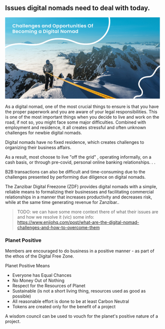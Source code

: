 
## Issues digital nomads need to deal with today.

![](img/digital_nomads_issues.png)  


As a digital nomad, one of the most crucial things to ensure is that you have the proper paperwork and you are aware of your legal responsibilities. This is one of the most important things when you decide to live and work on the road, if not so, you might face some major difficulties. Combined with employment and residence, it all creates stressful and often unknown challenges for newbie digital nomads.


Digital nomads have no fixed residence, which creates challenges to organizing their business affairs. 

As a result, most choose to live "off the grid" , operating informally, on a cash basis, or through pre-covid, personal online banking relationships.  . .

B2B transactions can also be difficult and time-consuming due to the challenges presented by performing due diligence on digital nomads. 

The Zanzibar Digital Freezone (ZDF) provides digital nomads with a simple, reliable means to formalizing their businesses and facilitating commercial relationships in a manner that increases productivity and decreases risk, while at the same time generating revenue for Zanzibar..  

> TODO: we can have some more context there of what their issues are and how we resolve it (vic)
> some info: https://www.enjiohq.com/post/what-are-the-digital-nomad-challenges-and-how-to-overcome-them

### Planet Positive

Members are encouraged to do business in a positive manner - as part of the ethos of the Digital Free Zone. 

Planet Positive Means

* Everyone has Equal Chances
* No Money Out of Nothing 
* Respect for the Resources of Planet
* Sustainable (is not a short living thing, resources used as good as possible)
* All reasonable effort is done to be at least Carbon Neutral
* Tokens are created only for the benefit of a project 

A wisdom council can be used to vouch for the planet's positive nature of a project.
